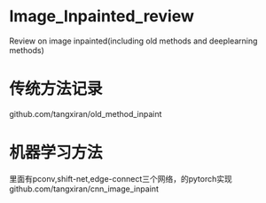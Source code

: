 # Image_Inpainted_review
Review on image inpainted(including old methods and deeplearning methods)
# 传统方法记录
github.com/tangxiran/old_method_inpaint

# 机器学习方法
里面有pconv,shift-net,edge-connect三个网络，的pytorch实现
github.com/tangxiran/cnn_image_inpaint
